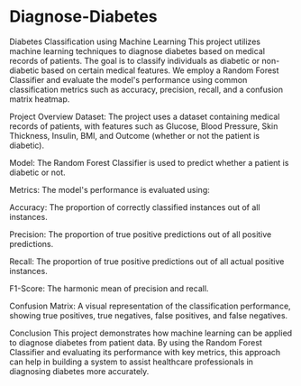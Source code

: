 # Diagnose-Diabetes
Diabetes Classification using Machine Learning
This project utilizes machine learning techniques to diagnose diabetes based on medical records of patients. The goal is to classify individuals as diabetic or non-diabetic based on certain medical features. We employ a Random Forest Classifier and evaluate the model's performance using common classification metrics such as accuracy, precision, recall, and a confusion matrix heatmap.

Project Overview
Dataset: The project uses a dataset containing medical records of patients, with features such as Glucose, Blood Pressure, Skin Thickness, Insulin, BMI, and Outcome (whether or not the patient is diabetic).

Model: The Random Forest Classifier is used to predict whether a patient is diabetic or not.

Metrics: The model's performance is evaluated using:

Accuracy: The proportion of correctly classified instances out of all instances.

Precision: The proportion of true positive predictions out of all positive predictions.

Recall: The proportion of true positive predictions out of all actual positive instances.

F1-Score: The harmonic mean of precision and recall.

Confusion Matrix: A visual representation of the classification performance, showing true positives, true negatives, false positives, and false negatives.

Conclusion
This project demonstrates how machine learning can be applied to diagnose diabetes from patient data. By using the Random Forest Classifier and evaluating its performance with key metrics, this approach can help in building a system to assist healthcare professionals in diagnosing diabetes more accurately. 
